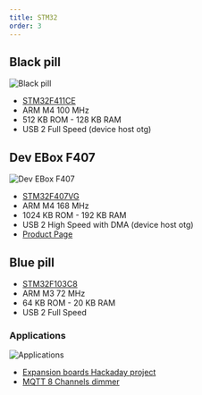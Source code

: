 ```yaml
---
title: STM32
order: 3
---
```


## Black pill
![Black pill](/images/stm32_blackpill.png)
* [STM32F411CE](https://www.st.com/en/microcontrollers-microprocessors/stm32f411ce.html)
* ARM M4 100 MHz
* 512 KB ROM - 128 KB RAM
* USB 2 Full Speed (device host otg)

## Dev EBox F407
![Dev EBox F407](/images/STM32F407.png)
* [STM32F407VG](https://www.st.com/en/microcontrollers-microprocessors/stm32f407vg.html)
* ARM M4 168 MHz
* 1024 KB ROM - 192 KB RAM
* USB 2 High Speed with DMA (device host otg)
* [Product Page](https://stm32-base.org/boards/STM32F407VGT6-STM32F4XX-M.html)

## Blue pill
* [STM32F103C8](http://www.st.com/en/microcontrollers/stm32f103c8.html)
* ARM M3 72 MHz
* 64 KB ROM - 20 KB RAM
* USB 2 Full Speed

### Applications
![Applications](/images/stm32_bluepill.jpg)

* [Expansion boards Hackaday project](https://hackaday.io/project/21396-stm32-blue-pill-iot-expansion-boards)
* [MQTT 8 Channels dimmer](https://hackaday.io/project/28678-stm32-bluepill-x8-edison-bulbs-with-nrf-and-mqtt)
